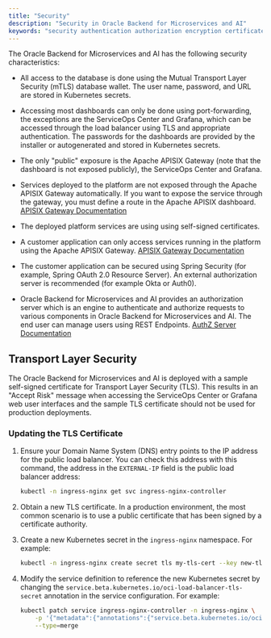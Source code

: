 ```yaml
---
title: "Security"
description: "Security in Oracle Backend for Microservices and AI"
keywords: "security authentication authorization encryption certificates springboot spring development microservices development oracle backend"
---
```


The Oracle Backend for Microservices and AI has the following security characteristics:

- All access to the database is done using the Mutual Transport Layer Security (mTLS) database wallet. The user name, password, and URL are stored in Kubernetes secrets.

- Accessing most dashboards can only be done using port-forwarding, the exceptions are the ServiceOps Center and Grafana, which can be accessed through the load balancer using TLS and appropriate authentication. The passwords for the dashboards are provided by the installer or autogenerated and stored in Kubernetes secrets.

- The only "public" exposure is the Apache APISIX Gateway (note that the dashboard is not exposed publicly), the ServiceOps Center and Grafana.

- Services deployed to the platform are not exposed through the Apache APISIX Gateway automatically.  If you want to expose the service through the gateway, you must define a route in the Apache APISIX dashboard. [APISIX Gateway Documentation](../platform/apigw)

- The deployed platform services are using using self-signed certificates.

- A customer application can only access services running in the platform using the Apache APISIX Gateway. [APISIX Gateway Documentation](../platform/apigw)

- The customer application can be secured using Spring Security (for example, Spring OAuth 2.0 Resource Server). An external authorization server is recommended (for example Okta or Auth0).

- Oracle Backend for Microservices and AI provides an authorization server which is an engine to authenticate and authorize requests to various components in Oracle Backend for Microservices and AI. The end user can manage users using REST Endpoints. [AuthZ Server Documentation](../security/azn-server)

## Transport Layer Security

The Oracle Backend for Microservices and AI is deployed with a sample self-signed certificate for Transport Layer Security (TLS). This results in an "Accept Risk" message when accessing the ServiceOps Center or Grafana web user interfaces and the sample TLS certificate should not be used for production deployments.

### Updating the TLS Certificate

1. Ensure your Domain Name System (DNS) entry points to the IP address for the public load balancer.  You can check this address with this command, the address in the `EXTERNAL-IP` field is the public load balancer address:

   ```bash
   kubectl -n ingress-nginx get svc ingress-nginx-controller
   ```

2. Obtain a new TLS certificate. In a production environment, the most common scenario is to use a public certificate that has been signed by a certificate authority.
3. Create a new Kubernetes secret in the `ingress-nginx` namespace.  For example:

    ```bash
    kubectl -n ingress-nginx create secret tls my-tls-cert --key new-tls.key --cert new-tls.crt
    ```

4. Modify the service definition to reference the new Kubernetes secret by changing the `service.beta.kubernetes.io/oci-load-balancer-tls-secret` annotation in the service configuration. For example:

    ```bash
    kubectl patch service ingress-nginx-controller -n ingress-nginx \
        -p '{"metadata":{"annotations":{"service.beta.kubernetes.io/oci-load-balancer-tls-secret":"my-tls-cert"}}}' \
        --type=merge
    ```
